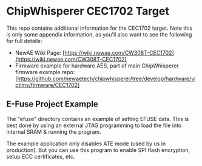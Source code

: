 # ChipWhisperer CEC1702 Target #

This repo contains additional information for the CEC1702 target. Note this is only some appendix information, as you'll also want to see the following for full details:

* NewAE Wiki Page: [https://wiki.newae.com/CW308T-CEC1702](https://wiki.newae.com/CW308T-CEC1702)
* Firmware example for hardware AES, part of main ChipWhisperer firmware example repo: [https://github.com/newaetech/chipwhisperer/tree/develop/hardware/victims/firmware/CEC1702]

## E-Fuse Project Example ##

The "efuse" directory contains an example of setting EFUSE data. This is best done by using an external JTAG programming to load the file into internal SRAM & running the program.

The example application only disables ATE mode (used by us in production). But you can use this program to enable SPI flash encryption, setup ECC certificates, etc.